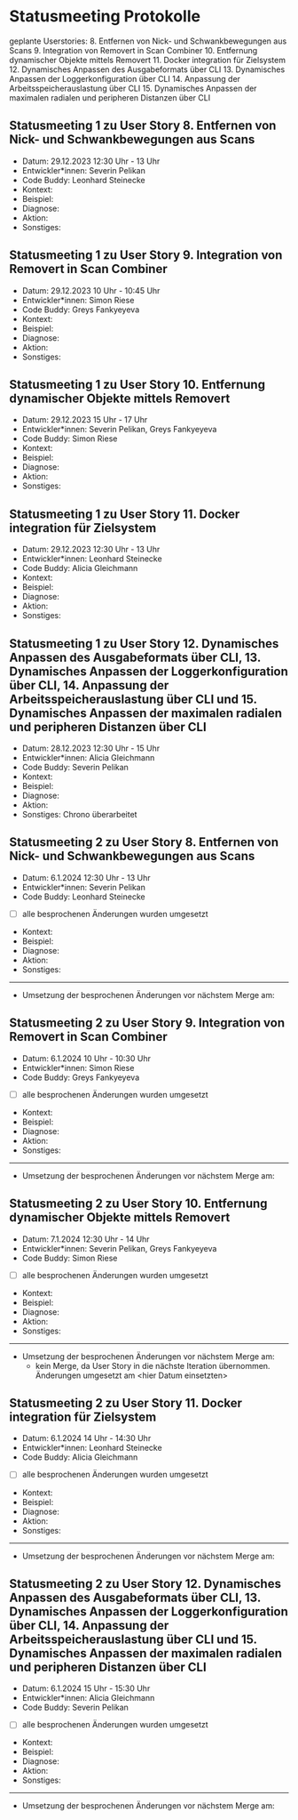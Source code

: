 # Statusmeeting Protokolle

geplante Userstories:
8. Entfernen von Nick- und Schwankbewegungen aus Scans
9. Integration von Removert in Scan Combiner
10. Entfernung dynamischer Objekte mittels Removert
11. Docker integration für Zielsystem 
12. Dynamisches Anpassen des Ausgabeformats über CLI 
13. Dynamisches Anpassen der Loggerkonfiguration über CLI 
14. Anpassung der Arbeitsspeicherauslastung über CLI 
15. Dynamisches Anpassen der maximalen radialen und peripheren Distanzen über CLI

## Statusmeeting 1 zu User Story 8. Entfernen von Nick- und Schwankbewegungen aus Scans
- Datum: 29.12.2023 12:30 Uhr - 13 Uhr
- Entwickler\*innen: Severin Pelikan
- Code Buddy: Leonhard Steinecke
- Kontext:
- Beispiel:
- Diagnose:
- Aktion:
- Sonstiges:

## Statusmeeting 1 zu User Story 9. Integration von Removert in Scan Combiner
- Datum: 29.12.2023 10 Uhr - 10:45 Uhr
- Entwickler\*innen: Simon Riese
- Code Buddy: Greys Fankyeyeva
- Kontext:
- Beispiel:
- Diagnose:
- Aktion:
- Sonstiges:

## Statusmeeting 1 zu User Story 10. Entfernung dynamischer Objekte mittels Removert
- Datum: 29.12.2023 15 Uhr - 17 Uhr
- Entwickler\*innen: Severin Pelikan, Greys Fankyeyeva
- Code Buddy: Simon Riese
- Kontext:
- Beispiel:
- Diagnose:
- Aktion:
- Sonstiges:

## Statusmeeting 1 zu User Story 11. Docker integration für Zielsystem 
- Datum: 29.12.2023 12:30 Uhr - 13 Uhr
- Entwickler\*innen: Leonhard Steinecke
- Code Buddy: Alicia Gleichmann
- Kontext:
- Beispiel:
- Diagnose:
- Aktion:
- Sonstiges:

## Statusmeeting 1 zu User Story 12. Dynamisches Anpassen des Ausgabeformats über CLI, 13. Dynamisches Anpassen der Loggerkonfiguration über CLI, 14. Anpassung der Arbeitsspeicherauslastung über CLI und 15. Dynamisches Anpassen der maximalen radialen und peripheren Distanzen über CLI
- Datum: 28.12.2023 12:30 Uhr - 15 Uhr
- Entwickler\*innen: Alicia Gleichmann
- Code Buddy: Severin Pelikan
- Kontext:
- Beispiel:
- Diagnose:
- Aktion:
- Sonstiges: Chrono überarbeitet

## Statusmeeting 2 zu User Story 8. Entfernen von Nick- und Schwankbewegungen aus Scans
- Datum: 6.1.2024 12:30 Uhr - 13 Uhr
- Entwickler\*innen: Severin Pelikan
- Code Buddy: Leonhard Steinecke
- [ ] alle besprochenen Änderungen wurden umgesetzt 
- Kontext:
- Beispiel:
- Diagnose:
- Aktion:
- Sonstiges:
---
- Umsetzung der besprochenen Änderungen vor nächstem Merge am: 

## Statusmeeting 2 zu User Story 9. Integration von Removert in Scan Combiner
- Datum: 6.1.2024 10 Uhr - 10:30 Uhr
- Entwickler\*innen: Simon Riese
- Code Buddy: Greys Fankyeyeva
- [ ] alle besprochenen Änderungen wurden umgesetzt 
- Kontext:
- Beispiel:
- Diagnose:
- Aktion:
- Sonstiges:
---
- Umsetzung der besprochenen Änderungen vor nächstem Merge am: 

## Statusmeeting 2 zu User Story 10. Entfernung dynamischer Objekte mittels Removert
- Datum: 7.1.2024 12:30 Uhr - 14 Uhr
- Entwickler\*innen: Severin Pelikan, Greys Fankyeyeva
- Code Buddy: Simon Riese
- [ ] alle besprochenen Änderungen wurden umgesetzt 
- Kontext:
- Beispiel:
- Diagnose:
- Aktion:
- Sonstiges:
---
- Umsetzung der besprochenen Änderungen vor nächstem Merge am: 
	- kein Merge, da User Story in die nächste Iteration übernommen. Änderungen umgesetzt am \<hier Datum einsetzten\>

## Statusmeeting 2 zu User Story 11. Docker integration für Zielsystem 
- Datum: 6.1.2024 14 Uhr - 14:30 Uhr
- Entwickler\*innen: Leonhard Steinecke
- Code Buddy: Alicia Gleichmann
- [ ] alle besprochenen Änderungen wurden umgesetzt 
- Kontext:
- Beispiel:
- Diagnose:
- Aktion:
- Sonstiges:
---
- Umsetzung der besprochenen Änderungen vor nächstem Merge am: 

## Statusmeeting 2 zu User Story 12. Dynamisches Anpassen des Ausgabeformats über CLI, 13. Dynamisches Anpassen der Loggerkonfiguration über CLI, 14. Anpassung der Arbeitsspeicherauslastung über CLI und 15. Dynamisches Anpassen der maximalen radialen und peripheren Distanzen über CLI
- Datum: 6.1.2024 15 Uhr - 15:30 Uhr
- Entwickler\*innen: Alicia Gleichmann
- Code Buddy: Severin Pelikan
- [ ] alle besprochenen Änderungen wurden umgesetzt 
- Kontext:
- Beispiel:
- Diagnose:
- Aktion:
- Sonstiges:
---
- Umsetzung der besprochenen Änderungen vor nächstem Merge am: 